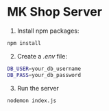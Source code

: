 # MK Shop Server

1. Install npm packages:

```bash
npm install
```

2. Create a _.env_ file:

```bash
DB_USER=your_db_username
DB_PASS=your_db_password
```

3. Run the server

```bash
nodemon index.js
```
